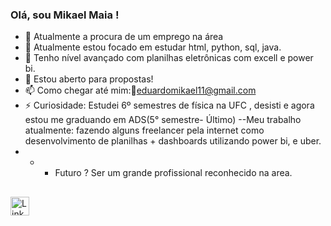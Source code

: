 ###  Olá, sou Mikael Maia !

- 🔭 Atualmente a procura de um emprego na área 
- 🌱 Atualmente estou focado em estudar html, python, sql, java.
- 🤔 Tenho nível avançado com planilhas eletrônicas com excell e power bi.
- 💬 Estou aberto para propostas!
- 📫 Como chegar até mim:📨eduardomikael11@gmail.com
- ⚡ Curiosidade: Estudei 6º semestres de física na UFC , desisti e agora estou me graduando em ADS(5° semestre- Último)
--Meu trabalho atualmente: fazendo alguns freelancer pela internet como desenvolvimento de planilhas + dashboards utilizando power bi, e uber.
- - - Futuro ? Ser um grande profissional reconhecido na area.

##
<div>
 
  <a href="https://www.linkedin.com/in/mikael-maia-8583591a2/" target="_blank"><img src="https://static-exp1.licdn.com/sc/h/d310t2g24pvdy4pt1jkedo4yb" alt="LinkedIn" width="30" height="30"></a>





  
  
  
